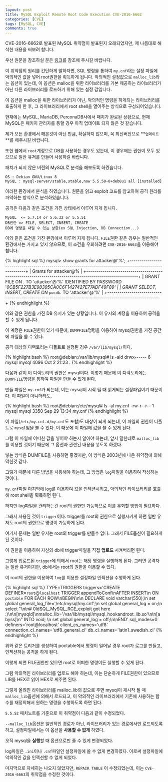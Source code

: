 ```yaml
---
layout: post
title: MySQL Exploit Remote Root Code Execution CVE-2016-6662
categories: [CVE]
tags: [MySQL, CVE]
comments: true
---
```


CVE-2016-6662로 발표된 MySQL 취약점이 발표된지 오래되었지만, 제 나름대로 해석한 내용을 써보려 합니다.

우선 원문을 참조하실 분은 [링크](http://legalhackers.com/advisories/MySQL-Exploit-Remote-Root-Code-Execution-Privesc-CVE-2016-6662.html)를 참조해 주시길 바랍니다.

이 취약점의 원리를 간단하게 말하자면, SQL 명령을 통하여 `my.cnf`라는 설정 파일에 악의적인 값을 넣어 root권한을 획득하게 됩니다. 악의적인 설정값으로 `malloc_lib`라는 옵션이 있는데, 이 옵션은 malloc을 위한 라이브러리를 기본 제공하는 라이브러리가 아닌 다른 라이브러리를 로드하기 위해 있는 설정 값입니다.

이 옵션을 malloc을 위한 라이브러리가 아닌, 악의적인 명령을 하게되는 라이브러리를 호출하게 한 후, 그 라이브러리에서 root shell을 열어주는 방식으로 구성되어있습니다.

현재에는 MySQL, MariaDB, PerconaDB사에서 패치가 완료된 상황으로, 현재 MySQL은 패키지 관리자를 통할 경우 아직 업데이트 되지 않은 것 같습니다.

제가 모든 환경에서 해본것이 아닌 만큼, 확실하지 않으며, 꼭 최신버전으로 **`업데이트`**를 해주시길 바랍니다.

또한 웹에서 `root`계정으로 DB를 사용하는 경우도 있는데, 이 경우에는 권한이 모두 있으므로 일반 유저를 만들어 사용하길 바랍니다.

패치가 되지 않은 버전의 MySQL로 분석을 해보도록 하겠습니다. 

```
OS : Debian GNU/Linux 8
MySQL : mysql-server/stable,stable,now 5.5.50-0+deb8u1 all [installed]
```

이러한 환경에서 분석을 하였습니다. 원문을 읽고 exploit 코드를 참고하여 공격 원리를 파악하는 방식으로 분석하였습니다.

공격은 다음과 같은 조건을 가진 상태에서 이루어 지게 됩니다.

```
MySQL  <= 5.7.14 or 5.6.32 or 5.5.51
DB권한 => FILE, SELECT, INSERT, CREATE 
DB에 명령을 내릴 수 있는 상황(ex SQL Injection, DB Connection...)
```

이와 같은 조건을 가진 환경에서 이루어 지게 됩니다. `FILE`권한 같은 경우는 일반적인 환경에서는 가지고 있지 않으므로, 이 조건을 우회하려면 `CVE-2016-6663`을 이용해야 합니다.

{% highlight sql %}
mysql> show grants for attacker@'%';
+--------------------------------------------------------------------------------------------------------+
| Grants for attacker@%                                                                                  |
+--------------------------------------------------------------------------------------------------------+
| GRANT FILE ON *.* TO 'attacker'@'%' IDENTIFIED BY PASSWORD '*0CB5F227B3E98395CA0C6F1427427E77ADF49F89' |
| GRANT SELECT, INSERT, CREATE ON `pocdb`.* TO 'attacker'@'%'                                            |
+--------------------------------------------------------------------------------------------------------+
{% endhighlight %}

이와 같은 권한을 가진 DB 유저가 있는 상황입니다. 이 유저의 계정을 이용하여 공격을 할 수 있게 됩니다.

이 계정은 `FILE`권한이 있기 때문에, `DUMPFILE`명령을 이용하여 mysql권한을 가진 공간에 파일을 쓸 수 있다.

공격 대상의 디렉토리는 디폴트로 설정된 경우 `/var/lib/mysql/`이다.

{% highlight bash %}
root@debian:/var/lib/mysql# ls -ald
drwx------ 6 mysql mysql 4096 Oct  2 21:23 .
{% endhighlight %}

다음과 같이 이 디렉토리의 권한은 mysql이다. 이렇기 때문에 이 디렉토리에는 `DUMPFILE`명령을 통하여 파일을 만들 수 있게 된다.

만들 파일은 `my.cnf`가 되는데, 이는 mysql이 시작 될 때 읽게되는 설정파일이기 때문이다. 이 파일이 아니더라도, 

{% highlight bash %}
root@debian:/etc/mysql# ls -al my.cnf 
-rw-r--r-- 1 mysql mysql 3350 Sep 29 13:34 my.cnf
{% endhighlight %}

이 파일(`/etc/my.cnf.d/my.cnf`도 포함)도 대상이 되게 되는데, 이 파일의 권한이 디폴트로 `mysql`임을 볼 수 있다. 이 때문에 이 파일에 값을 쓸 수 있게 된다.

그럼 이 파일에 어떠한 값을 넣어야 하는지 알아야 하는데, 앞서 말한데로 `malloc_lib`를 이용할 것이기 때문에 그 옵션과 관련된 내용을 넣도록 하겠다.

넣는 방식은 DUMFILE을 사용하면 좋겠지만, 이 방식은 2003년에 나온 취약점에 의해 막힌것 같다.

그렇기 때문에 다른 방법을 사용해야 하는데, 그 방법은 `log`파일을 이용하여 작성하는 것이다.

`my.cnf`파일 마지막에 log를 이용하여 값을 인젝션시키고, 악의적인 라이브러리를 호출해 root shell을 획득하면 된다.

하지만 log파일을 관리하는건 root의 권한만 가능하므로 이를 우회할 방법이 필요하다.

그래서 사용된 것이 `trigger`이다. trigger를 root의 권한으로 실행시키게 하면 일반 유저도 root의 권한으로 명령이 가능하게 된다.

여기서 문제는 일반 유저는 root의 trigger를 만들수 없다. 그래서 FILE옵션이 필요하게 된 것이다.

이 권한을 이용하여 자신의 db에 trigger파일을 직접 **업로드** 시켜버리면 된다.

그렇게 업로드된 `trigger`에 의해서 root는 해당 명령을 실행하게 된다. 그러면 공격자는 일반 유저이지만, db에서는 root의 권한을 이용할 수 있다.

이 root의 권한을 이용하여 `log`를 이용한 설정파일 인젝션을 수행하게 된다.


{% highlight sql %}
TYPE=TRIGGERS
triggers='CREATE DEFINER=`root`@`localhost` TRIGGER appendToConf\nAFTER INSERT\n   ON `poctable` FOR EACH ROW\nBEGIN\n\n   DECLARE void varchar(550);\n   set global general_log_file=\'/etc/mysql/my.cnf\';\n   set global general_log = on;\n   select "\n\n# 0ldSQL_MySQL_RCE_exploit got here :)\n\n[mysqld]\nmalloc_lib=\'/var/lib/mysql/mysql_hookandroot_lib.so\'\n\n[abyss]\n" INTO void;   \n   set global general_log = off;\n\nEND'
sql_modes=0
definers='root@localhost'
client_cs_names='utf8'
connection_cl_names='utf8_general_ci'
db_cl_names='latin1_swedish_ci'
{% endhighlight %}

위와 같은 트리거를 생성하여 poctable에서 명령이 일어날 경우 root가 로그를 만들고, 인젝션하는 공격을 하게 된다.

이렇게 되면 FILE권한만 있으면 root로 어떠한 명령이든 실행할 수 있게 된다.

그럼 악의적인 라이브러리를 업로드 해야 하는데, 이는 단순하게 FILE권한이 있으므로 LIB를 HEX로 읽어 HEX로 써주면 된다.

그렇게 올려진 라이브러리를 malloc_lib의 값으로 주면 mysql이 재시작 될 때 `malloc_lib`옵션에 의해서 로드되고, 이 악의적인 라이브러리에서 기존에 사용하는 함수를 재정의해서 원하는 명령을 수행하도록 하면 된다.

`5.5.52` 패치노트를 기준으로 이 취약점이 다음과 같이 수정되었다.

`--malloc_lib`옵션은 일반적인 경로가 아닌, 라이브러리가 있는 경로에서만 로드되도록 하고, 설정파일에서는 이 옵션을 **사용할 수 없게** 하였다.

오직 mysql을 **실행**할 때 옵션으로만 줄 수 있게 변경되었다.

log파일은 `.ini`이나 `.cnf`파일인 설정파일에 쓸 수 없게 변경하였다. 이로써 설정파일에 악의적인 값을 인젝션할 수 없게 되었다.

마지막으로 자세히는 나오지 않았지만, `REPAIR TABLE` 이 수정되었는데, 이는 `CVE-2016-6663`의 취약점을 수정한 것이다.